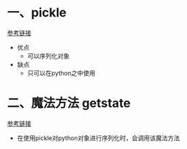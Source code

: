 # 一、pickle

[参考链接](https://blog.csdn.net/Hardworking666/article/details/112754839?ops_request_misc=%257B%2522request%255Fid%2522%253A%2522165754117216781667838480%2522%252C%2522scm%2522%253A%252220140713.130102334..%2522%257D&request_id=165754117216781667838480&biz_id=0&utm_medium=distribute.pc_search_result.none-task-blog-2~all~top_positive~default-1-112754839-null-null.142^v32^pc_rank_34,185^v2^control&utm_term=pickle&spm=1018.2226.3001.4187)

- 优点
  - 可以序列化对象
- 缺点
  - 只可以在python之中使用





# 二、魔法方法 getstate

[参考链接](https://blog.csdn.net/jiang_huixin/article/details/109674221?utm_medium=distribute.pc_relevant.none-task-blog-2~default~baidujs_utm_term~default-0-109674221-blog-121497240.pc_relevant_aa&spm=1001.2101.3001.4242.1&utm_relevant_index=3)

- 在使用pickle对python对象进行序列化时，会调用该魔法方法